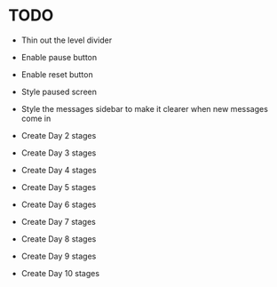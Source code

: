 # TODO

* Thin out the level divider
* Enable pause button
* Enable reset button
* Style paused screen

* Style the messages sidebar to make it clearer when new messages come in

* Create Day 2 stages
* Create Day 3 stages
* Create Day 4 stages
* Create Day 5 stages
* Create Day 6 stages
* Create Day 7 stages
* Create Day 8 stages
* Create Day 9 stages
* Create Day 10 stages
